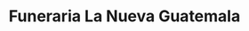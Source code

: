 ---
title: "Funeraria La Nueva Guatemala"
url: /san-miguel/funeraria-la-nueva-guatemala/
shop: directores de funerarias
---
